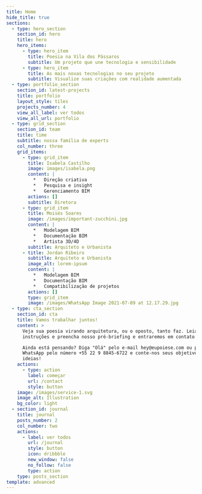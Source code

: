```yaml
---
title: Home
hide_title: true
sections:
  - type: hero_section
    section_id: hero
    title: hero
    hero_items:
      - type: hero_item
        title: Poesia na Vila dos Pássaros
        subtitle: Um projeto que une tecnologia e sensibilidade
      - type: hero_item
        title: As mais novas tecnologias no seu projeto
        subtitle: Visualize suas criações com realidade aumentada
  - type: portfolio_section
    section_id: latest-projects
    title: portfolio
    layout_style: tiles
    projects_number: 4
    view_all_label: ver todos
    view_all_url: portfolio
  - type: grid_section
    section_id: team
    title: time
    subtitle: nossa família de experts
    col_number: three
    grid_items:
      - type: grid_item
        title: Isabela Castilho
        image: images/isabela.png
        content: |
          *   Direção criativa
          *   Pesquisa e insight
          *   Gerenciamento BIM
        actions: []
        subtitle: Diretora
      - type: grid_item
        title: Moisés Soares
        image: /images/important-zucchini.jpg
        content: |
          *   Modelagem BIM
          *   Documentação BIM
          *   Artista 3D/4D
        subtitle: Arquiteto e Urbanista
      - title: Jordan Ribeiro
        subtitle: Arquiteto e Urbanista
        image_alt: lorem-ipsum
        content: |
          *   Modelagem BIM
          *   Documentação BIM
          *   Compatibilização de projetos
        actions: []
        type: grid_item
        image: /images/WhatsApp Image 2021-07-09 at 12.17.29.jpg
  - type: cta_section
    section_id: cta
    title: Vamos trabalhar juntos!
    content: >
      Veja sua poesia virando arquitetura, ou o oposto, tanto faz. Leia as
      instruções e preencha nosso pré-briefing e entraremos em contato com você.

      Ainda está pensando? Diga "Olá" pelo e-mail hey@eupoiese.com ou pelo
      WhatsApp pelo número +55 22 9 8845-6722 e conte-nos seus objetivos e
      ideias!
    actions:
      - type: action
        label: começar
        url: /contact
        style: button
    image: /images/service-1.svg
    image_alt: Illustration
    bg_color: light
  - section_id: journal
    title: journal
    posts_number: 2
    col_number: two
    actions:
      - label: ver todos
        url: /journal
        style: button
        icon: dribbble
        new_window: false
        no_follow: false
        type: action
    type: posts_section
template: advanced
---
```

